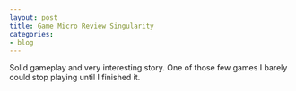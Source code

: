 ```yaml
---
layout: post
title: Game Micro Review Singularity
categories:
- blog
---
```



Solid gameplay and very interesting story. One of those few games I barely could stop playing until I finished it.

